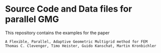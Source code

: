 # Source Code and Data files for parallel GMG

This repository contains the examples for the paper

```
A Flexible, Parallel, Adaptive Geometric Multigrid method for FEM
Thomas C. Clevenger, Timo Heister, Guido Kanschat, Martin Kronbichler
```

